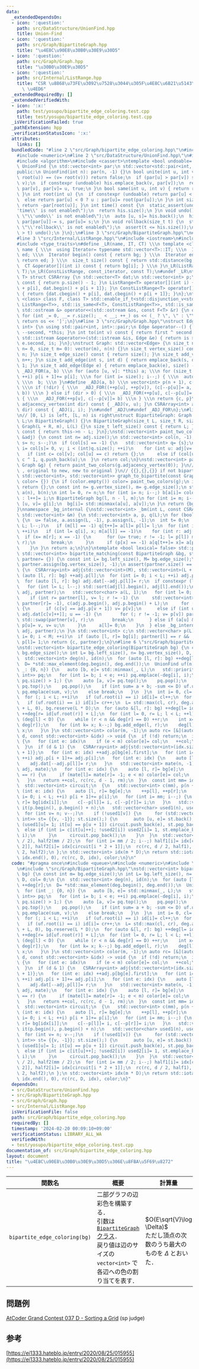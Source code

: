 ```yaml
---
data:
  _extendedDependsOn:
  - icon: ':question:'
    path: src/DataStructure/UnionFind.hpp
    title: Union-Find
  - icon: ':question:'
    path: src/Graph/BipartiteGraph.hpp
    title: "\u4E8C\u90E8\u30B0\u30E9\u30D5"
  - icon: ':question:'
    path: src/Graph/Graph.hpp
    title: "\u30B0\u30E9\u30D5"
  - icon: ':question:'
    path: src/Internal/ListRange.hpp
    title: "CSR \u8868\u73FE\u3092\u7528\u3044\u305F\u4E8C\u6B21\u5143\u914D\u5217\
      \ \u4ED6"
  _extendedRequiredBy: []
  _extendedVerifiedWith:
  - icon: ':x:'
    path: test/yosupo/bipartite_edge_coloring.test.cpp
    title: test/yosupo/bipartite_edge_coloring.test.cpp
  _isVerificationFailed: true
  _pathExtension: hpp
  _verificationStatusIcon: ':x:'
  attributes:
    links: []
  bundledCode: "#line 2 \"src/Graph/bipartite_edge_coloring.hpp\"\n#include <queue>\n\
    #include <numeric>\n#line 2 \"src/DataStructure/UnionFind.hpp\"\n#include <vector>\n\
    #include <algorithm>\n#include <cassert>\ntemplate <bool undoable= false> class\
    \ UnionFind {\n std::vector<int> par;\n std::vector<std::pair<int, int>> his;\n\
    public:\n UnionFind(int n): par(n, -1) {}\n bool unite(int u, int v) {\n  if ((u=\
    \ root(u)) == (v= root(v))) return false;\n  if (par[u] > par[v]) std::swap(u,\
    \ v);\n  if constexpr (undoable) his.emplace_back(v, par[v]);\n  return par[u]+=\
    \ par[v], par[v]= u, true;\n }\n bool same(int u, int v) { return root(u) == root(v);\
    \ }\n int root(int u) {\n  if constexpr (undoable) return par[u] < 0 ? u : root(par[u]);\n\
    \  else return par[u] < 0 ? u : par[u]= root(par[u]);\n }\n int size(int u) {\
    \ return -par[root(u)]; }\n int time() const {\n  static_assert(undoable, \"\\\
    'time\\' is not enabled\");\n  return his.size();\n }\n void undo() {\n  static_assert(undoable,\
    \ \"\\'undo\\' is not enabled\");\n  auto [u, s]= his.back();\n  his.pop_back(),\
    \ par[par[u]]-= s, par[u]= s;\n }\n void rollback(size_t t) {\n  static_assert(undoable,\
    \ \"\\'rollback\\' is not enabled\");\n  assert(t <= his.size());\n  while (his.size()\
    \ > t) undo();\n }\n};\n#line 3 \"src/Graph/BipartiteGraph.hpp\"\n#include <tuple>\n\
    #line 3 \"src/Internal/ListRange.hpp\"\n#include <iostream>\n#include <iterator>\n\
    #include <type_traits>\n#define _LR(name, IT, CT) \\\n template <class T> struct\
    \ name { \\\n  using Iterator= typename std::vector<T>::IT; \\\n  Iterator bg,\
    \ ed; \\\n  Iterator begin() const { return bg; } \\\n  Iterator end() const {\
    \ return ed; } \\\n  size_t size() const { return std::distance(bg, ed); } \\\n\
    \  CT &operator[](int i) const { return bg[i]; } \\\n }\n_LR(ListRange, iterator,\
    \ T);\n_LR(ConstListRange, const_iterator, const T);\n#undef _LR\ntemplate <class\
    \ T> struct CSRArray {\n std::vector<T> dat;\n std::vector<int> p;\n size_t size()\
    \ const { return p.size() - 1; }\n ListRange<T> operator[](int i) { return {dat.begin()\
    \ + p[i], dat.begin() + p[i + 1]}; }\n ConstListRange<T> operator[](int i) const\
    \ { return {dat.cbegin() + p[i], dat.cbegin() + p[i + 1]}; }\n};\ntemplate <template\
    \ <class> class F, class T> std::enable_if_t<std::disjunction_v<std::is_same<F<T>,\
    \ ListRange<T>>, std::is_same<F<T>, ConstListRange<T>>, std::is_same<F<T>, CSRArray<T>>>,\
    \ std::ostream &> operator<<(std::ostream &os, const F<T> &r) {\n os << '[';\n\
    \ for (int _= 0, __= r.size(); _ < __; ++_) os << (_ ? \", \" : \"\") << r[_];\n\
    \ return os << ']';\n}\n#line 3 \"src/Graph/Graph.hpp\"\nstruct Edge: std::pair<int,\
    \ int> {\n using std::pair<int, int>::pair;\n Edge &operator--() { return --first,\
    \ --second, *this; }\n int to(int v) const { return first ^ second ^ v; }\n friend\
    \ std::istream &operator>>(std::istream &is, Edge &e) { return is >> e.first >>\
    \ e.second, is; }\n};\nstruct Graph: std::vector<Edge> {\n size_t n;\n Graph(size_t\
    \ n= 0, size_t m= 0): vector(m), n(n) {}\n size_t vertex_size() const { return\
    \ n; }\n size_t edge_size() const { return size(); }\n size_t add_vertex() { return\
    \ n++; }\n size_t add_edge(int s, int d) { return emplace_back(s, d), size() -\
    \ 1; }\n size_t add_edge(Edge e) { return emplace_back(e), size() - 1; }\n#define\
    \ _ADJ_FOR(a, b) \\\n for (auto [u, v]: *this) a; \\\n for (size_t i= 0; i < n;\
    \ ++i) p[i + 1]+= p[i]; \\\n for (int i= size(); i--;) { \\\n  auto [u, v]= (*this)[i];\
    \ \\\n  b; \\\n }\n#define _ADJ(a, b) \\\n vector<int> p(n + 1), c(size() << !dir);\
    \ \\\n if (!dir) { \\\n  _ADJ_FOR((++p[u], ++p[v]), (c[--p[u]]= a, c[--p[v]]=\
    \ b)) \\\n } else if (dir > 0) { \\\n  _ADJ_FOR(++p[u], c[--p[u]]= a) \\\n } else\
    \ { \\\n  _ADJ_FOR(++p[v], c[--p[v]]= b) \\\n } \\\n return {c, p}\n CSRArray<int>\
    \ adjacency_vertex(int dir) const { _ADJ(v, u); }\n CSRArray<int> adjacency_edge(int\
    \ dir) const { _ADJ(i, i); }\n#undef _ADJ\n#undef _ADJ_FOR\n};\n#line 6 \"src/Graph/BipartiteGraph.hpp\"\
    \n// [0, L) is left, [L, n) is right\nstruct BipartiteGraph: Graph {\n size_t\
    \ L;\n BipartiteGraph() {}\n BipartiteGraph(size_t L, size_t R, size_t m= 0):\
    \ Graph(L + R, m), L(L) {}\n size_t left_size() const { return L; }\n size_t right_size()\
    \ const { return this->n - L; }\n};\nstd::vector<int> paint_two_colors(const CSRArray<int>\
    \ &adj) {\n const int n= adj.size();\n std::vector<int> col(n, -1);\n for (int\
    \ s= n; s--;)\n  if (col[s] == -1) {\n   std::vector<int> q= {s};\n   for (int\
    \ i= col[s]= 0, v; i < (int)q.size(); ++i)\n    for (int u: adj[v= q[i]])\n  \
    \   if (int c= col[v]; col[u] == c) return {};\n     else if (col[u] == -1) col[u]=\
    \ c ^ 1, q.push_back(u);\n  }\n return col;\n}\nstd::vector<int> paint_two_colors(const\
    \ Graph &g) { return paint_two_colors(g.adjacency_vertex(0)); }\n// { BipartiteGraph\
    \ , original to new, new to original }\n// {{},{},{}} if not bipartite\nstd::tuple<BipartiteGraph,\
    \ std::vector<int>, std::vector<int>> graph_to_bipartite(const Graph &g, std::vector<int>\
    \ color= {}) {\n if (color.empty()) color= paint_two_colors(g);\n if (color.empty())\
    \ return {};\n const int n= g.vertex_size(), m= g.edge_size();\n std::vector<int>\
    \ a(n), b(n);\n int l= 0, r= n;\n for (int i= n; i--;) b[a[i]= color[i] ? --r\
    \ : l++]= i;\n BipartiteGraph bg(l, n - l, m);\n for (int i= m; i--;) {\n  auto\
    \ [u, v]= g[i];\n  bg[i]= std::minmax(a[u], a[v]);\n }\n return {bg, a, b};\n\
    }\nnamespace _bg_internal {\nstd::vector<int> _bm(int L, const CSRArray<int> &adj,\
    \ std::vector<int> &m) {\n std::vector<int> a, p, q(L);\n for (bool u= true; u;)\
    \ {\n  u= false, a.assign(L, -1), p.assign(L, -1);\n  int t= 0;\n  for (int l=\
    \ L; l--;)\n   if (m[l] == -1) q[t++]= a[l]= p[l]= l;\n  for (int i= 0; i < t;\
    \ ++i)\n   if (int l= q[i], x; m[a[l]] == -1)\n    for (int r: adj[l]) {\n   \
    \  if (x= m[r]; x == -1) {\n      for (u= true; r != -1; l= p[l]) m[r]= l, std::swap(m[l],\
    \ r);\n      break;\n     }\n     if (p[x] == -1) a[q[t++]= x]= a[p[x]= l];\n\
    \    }\n }\n return a;\n}\n}\ntemplate <bool lexical= false> std::pair<std::vector<int>,\
    \ std::vector<int>> bipartite_matching(const BipartiteGraph &bg, std::vector<int>\
    \ partner= {}) {\n const int L= bg.left_size(), M= bg.edge_size();\n if (partner.empty())\
    \ partner.assign(bg.vertex_size(), -1);\n assert(partner.size() == bg.vertex_size());\n\
    \ {\n  CSRArray<int> adj{std::vector<int>(M), std::vector<int>(L + 1)};\n  for\
    \ (auto [l, r]: bg) ++adj.p[l];\n  for (int i= 0; i < L; ++i) adj.p[i + 1]+= adj.p[i];\n\
    \  for (auto [l, r]: bg) adj.dat[--adj.p[l]]= r;\n  if constexpr (lexical) {\n\
    \   for (int l= L; l--;) std::sort(adj[l].begin(), adj[l].end());\n   _bg_internal::_bm(L,\
    \ adj, partner);\n   std::vector<char> a(L, 1);\n   for (int l= 0; l < L; ++l)\n\
    \    if (int r= partner[l], v= l; r != -1) {\n     std::vector<int> p(L, partner[v]=\
    \ partner[r]= -1), c(adj.p.begin(), adj.p.begin() + L);\n     for (p[v]= -2;;)\
    \ {\n      if (c[v] == adj.p[v + 1]) v= p[v];\n      else if (int u= partner[r=\
    \ adj.dat[c[v]++]]; u == -1) {\n       for (; r != -1; v= p[v]) partner[r]= v,\
    \ std::swap(partner[v], r);\n       break;\n      } else if (a[u] && p[u] == -1)\
    \ p[u]= v, v= u;\n     }\n     a[l]= 0;\n    }\n  } else _bg_internal::_bm(L,\
    \ adj, partner);\n }\n std::vector<int> c;\n std::vector<char> p(L);\n for (int\
    \ i= 0; i < M; ++i)\n  if (auto [l, r]= bg[i]; partner[l] == r && !p[l]) c.push_back(i),\
    \ p[l]= 1;\n return {c, partner};\n}\n#line 6 \"src/Graph/bipartite_edge_coloring.hpp\"\
    \nstd::vector<int> bipartite_edge_coloring(BipartiteGraph bg) {\n const int m=\
    \ bg.edge_size();\n int L= bg.left_size(), n= bg.vertex_size(), D, col= 0;\n {\n\
    \  std::vector<int> deg(n), id(n);\n  for (auto [l, r]: bg) ++deg[l], ++deg[r];\n\
    \  D= *std::max_element(deg.begin(), deg.end());\n  UnionFind uf(n);\n  for (int\
    \ _: {0, n}) {\n   auto [b, e]= std::minmax(_, L);\n   std::priority_queue<std::pair<int,\
    \ int>> pq;\n   for (int i= b; i < e; ++i) pq.emplace(-deg[i], i);\n   for (;\
    \ pq.size() > 1;) {\n    auto [a, v]= pq.top();\n    pq.pop();\n    auto [b, u]=\
    \ pq.top();\n    pq.pop();\n    if (int sum= a + b; -sum <= D) uf.unite(v, u),\
    \ pq.emplace(sum, v);\n    else break;\n   }\n  }\n  int i= 0, cl= 0, cr= 0;\n\
    \  for (; i < L; ++i)\n   if (uf.root(i) == i) id[i]= cl++;\n  for (; i < n; ++i)\n\
    \   if (uf.root(i) == i) id[i]= cr++;\n  L= std::max(cl, cr), deg.assign(n= L\
    \ + L, 0), bg.reserve(L * D);\n  for (auto &[l, r]: bg) ++deg[l= id[uf.root(l)]],\
    \ ++deg[r= id[uf.root(r)] + L];\n  for (int l= 0, r= L; l < L; ++l)\n   while\
    \ (deg[l] < D) {\n    while (r < n && deg[r] == D) ++r;\n    int x= D - std::max(deg[l],\
    \ deg[r]);\n    for (int k= x; k--;) bg.add_edge(l, r);\n    deg[l]+= x, deg[r]+=\
    \ x;\n   }\n }\n std::vector<int> color(m, -1);\n auto rc= [&](auto &&rc, int\
    \ d, const std::vector<int> &idx) -> void {\n  if (!d) return;\n  if (d == 1)\
    \ {\n   for (int e: idx)\n    if (e < m) color[e]= col;\n   ++col;\n   return;\n\
    \  }\n  if (d & 1) {\n   CSRArray<int> adj{std::vector<int>(idx.size()), std::vector<int>(L\
    \ + 1)};\n   for (int e: idx) ++adj.p[bg[e].first];\n   for (int i= 0; i < L;\
    \ ++i) adj.p[i + 1]+= adj.p[i];\n   for (int e: idx) {\n    auto [l, r]= bg[e];\n\
    \    adj.dat[--adj.p[l]]= r;\n   }\n   std::vector<int> mate(n, -1), rm;\n   _bg_internal::_bm(L,\
    \ adj, mate);\n   for (int e: idx) {\n    auto [l, r]= bg[e];\n    if (mate[l]\
    \ == r) {\n     if (mate[l]= mate[r]= -1; e < m) color[e]= col;\n    } else rm.push_back(e);\n\
    \   }\n   return ++col, rc(rc, d - 1, rm);\n  }\n  const int mm= idx.size();\n\
    \  std::vector<int> circuit;\n  {\n   std::vector<int> c(mm), p(n + 1);\n   for\
    \ (int e: idx) {\n    auto [l, r]= bg[e];\n    ++p[l], ++p[r];\n   }\n   for (int\
    \ i= 0; i < L; ++i) p[i + 1]+= p[i];\n   for (int i= mm; i--;) {\n    auto [l,\
    \ r]= bg[idx[i]];\n    c[--p[l]]= i, c[--p[r]]= i;\n   }\n   std::vector<int>\
    \ it(p.begin(), p.begin() + n);\n   std::vector<char> used1(n), used2(mm);\n \
    \  for (int v= n; v--;)\n    if (!used1[v]) {\n     for (std::vector<std::pair<int,\
    \ int>> st= {{v, -1}}; st.size();) {\n      auto [u, e]= st.back();\n      if\
    \ (used1[u]= 1; it[u] == p[u + 1]) circuit.push_back(e), st.pop_back();\n    \
    \  else if (int i= c[it[u]++]; !used2[i]) used2[i]= 1, st.emplace_back(bg[idx[i]].to(u),\
    \ i);\n     }\n     circuit.pop_back();\n    }\n  }\n  std::vector<int> half1(mm\
    \ / 2), half2(mm / 2);\n  for (int i= mm / 2; i--;) half1[i]= idx[circuit[i *\
    \ 2]], half2[i]= idx[circuit[i * 2 + 1]];\n  rc(rc, d / 2, half1), rc(rc, d /\
    \ 2, half2);\n };\n std::vector<int> idx(m * D);\n return std::iota(idx.begin(),\
    \ idx.end(), 0), rc(rc, D, idx), color;\n}\n"
  code: "#pragma once\n#include <queue>\n#include <numeric>\n#include \"src/DataStructure/UnionFind.hpp\"\
    \n#include \"src/Graph/BipartiteGraph.hpp\"\nstd::vector<int> bipartite_edge_coloring(BipartiteGraph\
    \ bg) {\n const int m= bg.edge_size();\n int L= bg.left_size(), n= bg.vertex_size(),\
    \ D, col= 0;\n {\n  std::vector<int> deg(n), id(n);\n  for (auto [l, r]: bg) ++deg[l],\
    \ ++deg[r];\n  D= *std::max_element(deg.begin(), deg.end());\n  UnionFind uf(n);\n\
    \  for (int _: {0, n}) {\n   auto [b, e]= std::minmax(_, L);\n   std::priority_queue<std::pair<int,\
    \ int>> pq;\n   for (int i= b; i < e; ++i) pq.emplace(-deg[i], i);\n   for (;\
    \ pq.size() > 1;) {\n    auto [a, v]= pq.top();\n    pq.pop();\n    auto [b, u]=\
    \ pq.top();\n    pq.pop();\n    if (int sum= a + b; -sum <= D) uf.unite(v, u),\
    \ pq.emplace(sum, v);\n    else break;\n   }\n  }\n  int i= 0, cl= 0, cr= 0;\n\
    \  for (; i < L; ++i)\n   if (uf.root(i) == i) id[i]= cl++;\n  for (; i < n; ++i)\n\
    \   if (uf.root(i) == i) id[i]= cr++;\n  L= std::max(cl, cr), deg.assign(n= L\
    \ + L, 0), bg.reserve(L * D);\n  for (auto &[l, r]: bg) ++deg[l= id[uf.root(l)]],\
    \ ++deg[r= id[uf.root(r)] + L];\n  for (int l= 0, r= L; l < L; ++l)\n   while\
    \ (deg[l] < D) {\n    while (r < n && deg[r] == D) ++r;\n    int x= D - std::max(deg[l],\
    \ deg[r]);\n    for (int k= x; k--;) bg.add_edge(l, r);\n    deg[l]+= x, deg[r]+=\
    \ x;\n   }\n }\n std::vector<int> color(m, -1);\n auto rc= [&](auto &&rc, int\
    \ d, const std::vector<int> &idx) -> void {\n  if (!d) return;\n  if (d == 1)\
    \ {\n   for (int e: idx)\n    if (e < m) color[e]= col;\n   ++col;\n   return;\n\
    \  }\n  if (d & 1) {\n   CSRArray<int> adj{std::vector<int>(idx.size()), std::vector<int>(L\
    \ + 1)};\n   for (int e: idx) ++adj.p[bg[e].first];\n   for (int i= 0; i < L;\
    \ ++i) adj.p[i + 1]+= adj.p[i];\n   for (int e: idx) {\n    auto [l, r]= bg[e];\n\
    \    adj.dat[--adj.p[l]]= r;\n   }\n   std::vector<int> mate(n, -1), rm;\n   _bg_internal::_bm(L,\
    \ adj, mate);\n   for (int e: idx) {\n    auto [l, r]= bg[e];\n    if (mate[l]\
    \ == r) {\n     if (mate[l]= mate[r]= -1; e < m) color[e]= col;\n    } else rm.push_back(e);\n\
    \   }\n   return ++col, rc(rc, d - 1, rm);\n  }\n  const int mm= idx.size();\n\
    \  std::vector<int> circuit;\n  {\n   std::vector<int> c(mm), p(n + 1);\n   for\
    \ (int e: idx) {\n    auto [l, r]= bg[e];\n    ++p[l], ++p[r];\n   }\n   for (int\
    \ i= 0; i < L; ++i) p[i + 1]+= p[i];\n   for (int i= mm; i--;) {\n    auto [l,\
    \ r]= bg[idx[i]];\n    c[--p[l]]= i, c[--p[r]]= i;\n   }\n   std::vector<int>\
    \ it(p.begin(), p.begin() + n);\n   std::vector<char> used1(n), used2(mm);\n \
    \  for (int v= n; v--;)\n    if (!used1[v]) {\n     for (std::vector<std::pair<int,\
    \ int>> st= {{v, -1}}; st.size();) {\n      auto [u, e]= st.back();\n      if\
    \ (used1[u]= 1; it[u] == p[u + 1]) circuit.push_back(e), st.pop_back();\n    \
    \  else if (int i= c[it[u]++]; !used2[i]) used2[i]= 1, st.emplace_back(bg[idx[i]].to(u),\
    \ i);\n     }\n     circuit.pop_back();\n    }\n  }\n  std::vector<int> half1(mm\
    \ / 2), half2(mm / 2);\n  for (int i= mm / 2; i--;) half1[i]= idx[circuit[i *\
    \ 2]], half2[i]= idx[circuit[i * 2 + 1]];\n  rc(rc, d / 2, half1), rc(rc, d /\
    \ 2, half2);\n };\n std::vector<int> idx(m * D);\n return std::iota(idx.begin(),\
    \ idx.end(), 0), rc(rc, D, idx), color;\n}"
  dependsOn:
  - src/DataStructure/UnionFind.hpp
  - src/Graph/BipartiteGraph.hpp
  - src/Graph/Graph.hpp
  - src/Internal/ListRange.hpp
  isVerificationFile: false
  path: src/Graph/bipartite_edge_coloring.hpp
  requiredBy: []
  timestamp: '2024-02-20 00:09:10+09:00'
  verificationStatus: LIBRARY_ALL_WA
  verifiedWith:
  - test/yosupo/bipartite_edge_coloring.test.cpp
documentation_of: src/Graph/bipartite_edge_coloring.hpp
layout: document
title: "\u4E8C\u90E8\u30B0\u30E9\u30D5\u306E\u8FBA\u5F69\u8272"
---
```


|関数名|概要|計算量|
|---|---|---|
|`bipartite_edge_coloring(bg)`|二部グラフの辺彩色を構築する．<br> 引数は [`BipartiteGraph` クラス](BipartiteGraph.hpp)．<br> 戻り値は辺のサイズの `vector<int>` で各辺への色の割り当てを表す．| <br>$O(E\sqrt{V}\log \Delta)$ <br> ただし頂点の次数のうち最大のものを $\Delta$ とおいた． |


## 問題例
[AtCoder Grand Contest 037 D - Sorting a Grid](https://atcoder.jp/contests/agc037/tasks/agc037_d) (sp judge)

## 参考
[https://ei1333.hateblo.jp/entry/2020/08/25/015955](https://ei1333.hateblo.jp/entry/2020/08/25/015955)